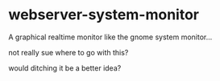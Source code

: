 # webserver-system-monitor
A graphical realtime monitor like the gnome system monitor... 

not really sue where to go with this? 

would ditching it be a better idea? 
